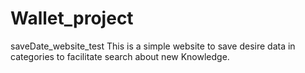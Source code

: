 # Wallet_project
saveDate_website_test
This is a simple website to save desire data in categories to facilitate search about new Knowledge.

